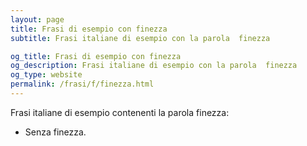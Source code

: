 ```yaml
---
layout: page
title: Frasi di esempio con finezza 
subtitle: Frasi italiane di esempio con la parola  finezza

og_title: Frasi di esempio con finezza 
og_description: Frasi italiane di esempio con la parola  finezza
og_type: website
permalink: /frasi/f/finezza.html
---
```


Frasi italiane di esempio contenenti la parola finezza:


- Senza finezza.
